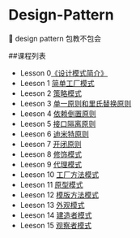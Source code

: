 # Design-Pattern
:closed_book: design pattern  包教不包会

##课程列表

* Lesson 0[《设计模式简介》](https://github.com/AlfredTheBest/Design-Pattern/tree/master/lesson0)
* Leeson 1 [简单工厂模式](https://github.com/AlfredTheBest/Design-Pattern/tree/master/lesson1)
* Leeson 2 [策略模式](https://github.com/AlfredTheBest/Design-Pattern/tree/master/lesson2)
* Leeson 3 [单一原则和里氏替换原则](https://github.com/AlfredTheBest/Design-Pattern/tree/master/lesson3)
* Leeson 4 [依赖倒置原则](https://github.com/AlfredTheBest/Design-Pattern/tree/master/lesson4)
* Leeson 5 [接口隔离原则](https://github.com/AlfredTheBest/Design-Pattern/tree/master/lesson5)
* Leeson 6 [迪米特原则](https://github.com/AlfredTheBest/Design-Pattern/tree/master/lesson6)
* Leeson 7 [开闭原则](https://github.com/AlfredTheBest/Design-Pattern/tree/master/lesson7)
* Leeson 8 [修饰模式](https://github.com/AlfredTheBest/Design-Pattern/tree/master/lesson8)
* Leeson 9 [代理模式](https://github.com/AlfredTheBest/Design-Pattern/tree/master/lesson9)
* Leeson 10 [工厂方法模式](https://github.com/AlfredTheBest/Design-Pattern/tree/master/lesson10)
* Leeson 11 [原型模式](https://github.com/AlfredTheBest/Design-Pattern/tree/master/lesson11)
* Leeson 12 [模版方法模式](https://github.com/AlfredTheBest/Design-Pattern/tree/master/lesson12)
* Leeson 13 [外观模式](https://github.com/AlfredTheBest/Design-Pattern/tree/master/lesson13)
* Leeson 14 [建造者模式](https://github.com/AlfredTheBest/Design-Pattern/tree/master/lesson14)
* Leeson 15 [观察者模式](https://github.com/AlfredTheBest/Design-Pattern/tree/master/lesson15)